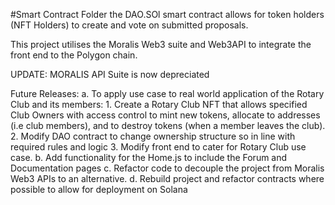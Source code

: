 #Smart Contract Folder
the DAO.SOl smart contract allows for token holders (NFT Holders) to create and vote on submitted proposals.


This project utilises the Moralis Web3 suite and Web3API to integrate the front end to the Polygon chain. 


UPDATE: MORALIS API Suite is now depreciated


Future Releases:
a. To apply use case to real world application of the Rotary Club and its members:
    1. Create a Rotary Club NFT that allows specified Club Owners with access control to mint new tokens, allocate to addresses (i.e club members), and to destroy tokens (when a member leaves the club).
    2. Modify DAO contract to change ownership structure so in line with required rules and logic
    3. Modify front end to cater for Rotary Club use case.
b. Add functionality for the Home.js to include the Forum and Documentation pages
c. Refactor code to decouple the project from Moralis Web3 APIs to an alternative.
d. Rebuild project and refactor contracts where possible to allow for deployment on Solana